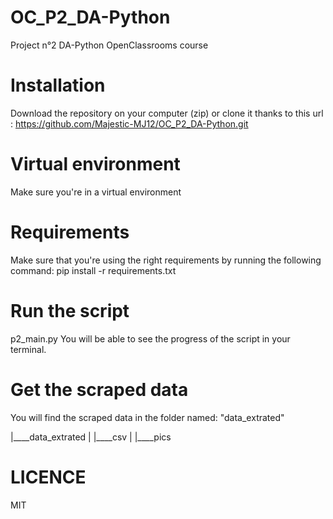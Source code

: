 # OC_P2_DA-Python
Project n°2 DA-Python OpenClassrooms course

# Installation

Download the repository on your computer (zip) or clone it thanks to this url : https://github.com/Majestic-MJ12/OC_P2_DA-Python.git

# Virtual environment

Make sure you're in a virtual environment

# Requirements

Make sure that you're using the right requirements by running the following command:
pip install -r requirements.txt

# Run the script

p2_main.py
You will be able to see the progress of the script in your terminal.

# Get the scraped data

You will find the scraped data in the folder named: "data_extrated"

|____data_extrated
| |____csv
| |____pics

# LICENCE

MIT
